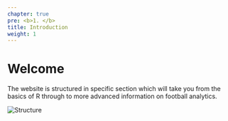```yaml
---
chapter: true
pre: <b>1. </b>
title: Introduction
weight: 1
---
```

# Welcome

The website is structured in specific section which will take you from the basics of R through to more advanced information on football analytics.  

![Structure](/en/images/flowchart.png)


